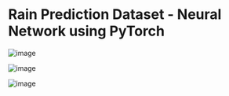 # Rain Prediction Dataset - Neural Network using PyTorch

![image](https://github.com/Seyidahmadova/Rain-Prediction-Dataset---Neural-Network-using-PyTorch/assets/80168192/87947923-ebeb-4b26-af86-142749dc4cf5)



![image](https://github.com/Seyidahmadova/Rain-Prediction-Dataset---Neural-Network-using-PyTorch/assets/80168192/7996c552-2dcd-4d7a-ac8f-b74fec6a6074)




![image](https://github.com/Seyidahmadova/Rain-Prediction-Dataset---Neural-Network-using-PyTorch/assets/80168192/0cf9330a-9f2f-4985-bc7f-ec095d02b10f)



